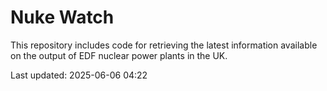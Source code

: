# Nuke Watch

This repository includes code for retrieving the latest information available on the output of EDF nuclear power plants in the UK.

Last updated: 2025-06-06 04:22